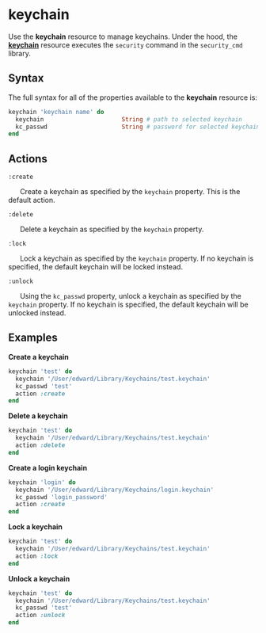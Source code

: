 keychain
=========

Use the **keychain** resource to manage keychains.
Under the hood, the [**keychain**](https://github.com/Microsoft/macos-cookbook/blob/master/resources/keychain.rb) resource executes the `security`
command in the `security_cmd` library.

Syntax
------

The full syntax for all of the properties available to the **keychain** resource
is:

```ruby
keychain 'keychain name' do
  keychain                      String # path to selected keychain
  kc_passwd                     String # password for selected keychain
end
```

Actions
-------

`:create`

&nbsp;&nbsp;&nbsp;&nbsp;&nbsp;&nbsp;Create a keychain as specified by
the `keychain` property. This is the default action.

`:delete`

&nbsp;&nbsp;&nbsp;&nbsp;&nbsp;&nbsp;Delete a keychain as specified by
the `keychain` property.

`:lock`

&nbsp;&nbsp;&nbsp;&nbsp;&nbsp;&nbsp;Lock a keychain as specified by
the `keychain` property. If no keychain is specified, the default keychain
will be locked instead.

`:unlock`

&nbsp;&nbsp;&nbsp;&nbsp;&nbsp;&nbsp;Using the `kc_passwd` property, unlock a
keychain as specified by the `keychain` property. If no keychain is specified,
the default keychain will be unlocked instead.



Examples
--------

**Create a keychain**

```ruby
keychain 'test' do
  keychain '/User/edward/Library/Keychains/test.keychain'
  kc_passwd 'test'
  action :create
end
```

**Delete a keychain**

```ruby
keychain 'test' do
  keychain '/User/edward/Library/Keychains/test.keychain'
  action :delete
end
```

**Create a login keychain**

```ruby
keychain 'login' do
  keychain '/User/edward/Library/Keychains/login.keychain'
  kc_passwd 'login_password'
  action :create
end
```

**Lock a keychain**

```ruby
keychain 'test' do
  keychain '/User/edward/Library/Keychains/test.keychain'
  action :lock
end
```

**Unlock a keychain**

```ruby
keychain 'test' do
  keychain '/User/edward/Library/Keychains/test.keychain'
  kc_passwd 'test'
  action :unlock
end
```

